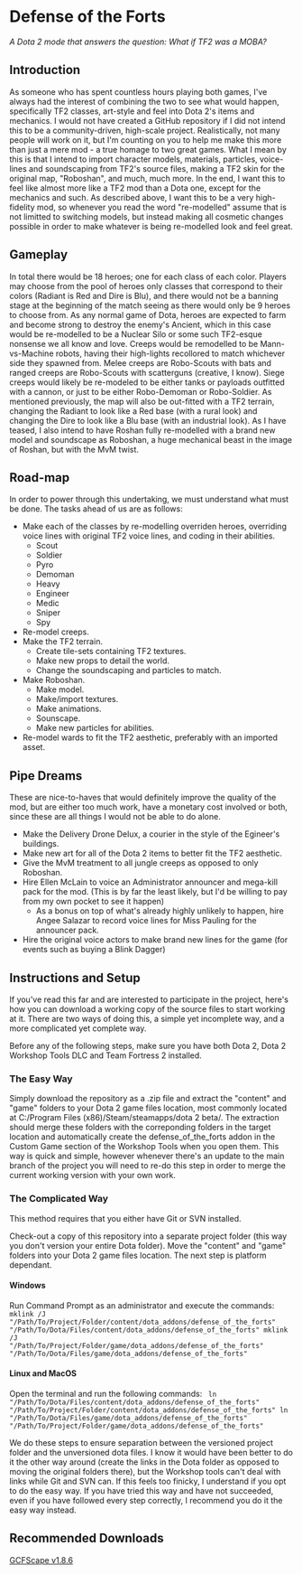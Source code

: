 # Defense of the Forts
*_A Dota 2 mode that answers the question: What if TF2 was a MOBA?_*

## Introduction
As someone who has spent countless hours playing both games, I've always had the interest of combining the two to see what would happen, specifically TF2 classes, art-style and feel into Dota 2's items and mechanics.
I would not have created a GitHub repository if I did not intend this to be a community-driven, high-scale project. Realistically, not many people will work on it, but I'm counting on you to help me make this more than just a mere mod - a true homage to two great games. What I mean by this is that I intend to import character models, materials, particles, voice-lines and soundscaping from TF2's source files, making a TF2 skin for the original map, "Roboshan", and much, much more. In the end, I want this to feel like almost more like a TF2 mod than a Dota one, except for the mechanics and such.
As described above, I want this to be a very high-fidelity mod, so whenever you read the word "re-modelled" assume that is not limitted to switching models, but instead making all cosmetic changes possible in order to make whatever is being re-modelled look and feel great.

## Gameplay
In total there would be 18 heroes; one for each class of each color. Players may choose from the pool of heroes only classes that correspond to their colors (Radiant is Red and Dire is Blu), and there would not be a banning stage at the beginning of the match seeing as there would only be 9 heroes to choose from.
As any normal game of Dota, heroes are expected to farm and become strong to destroy the enemy's Ancient, which in this case would be re-modelled to be a Nuclear Silo or some such TF2-esque nonsense we all know and love. Creeps would be remodelled to be Mann-vs-Machine robots, having their high-lights recollored to match whichever side they spawned from. Melee creeps are Robo-Scouts with bats and ranged creeps are Robo-Scouts with scatterguns (creative, I know). Siege creeps would likely be re-modeled to be either tanks or payloads outfitted with a cannon, or just to be either Robo-Demoman or Robo-Soldier.
As mentioned previously, the map will also be out-fitted with a TF2 terrain, changing the Radiant to look like a Red base (with a rural look) and changing the Dire to look like a Blu base (with an industrial look).
As I have teased, I also intend to have Roshan fully re-modelled with a brand new model and soundscape as Roboshan, a huge mechanical beast in the image of Roshan, but with the MvM twist.

## Road-map
In order to power through this undertaking, we must understand what must be done. The tasks ahead of us are as follows:
+ Make each of the classes by re-modelling overriden heroes, overriding voice lines with original TF2 voice lines, and coding in their abilities.
    + Scout
    + Soldier
    + Pyro
    + Demoman
    + Heavy
    + Engineer
    + Medic
    + Sniper
    + Spy
+ Re-model creeps.
+ Make the TF2 terrain.
    + Create tile-sets containing TF2 textures.
    + Make new props to detail the world.
    + Change the soundscaping and particles to match.
+ Make Roboshan.
    + Make model.
    + Make/import textures.
    + Make animations.
    + Sounscape.
    + Make new particles for abilities.
+ Re-model wards to fit the TF2 aesthetic, preferably with an imported asset.

## Pipe Dreams
These are nice-to-haves that would definitely improve the quality of the mod, but are either too much work, have a monetary cost involved or both, since these are all things I would not be able to do alone.
+ Make the Delivery Drone Delux, a courier in the style of the Egineer's buildings.
+ Make new art for all of the Dota 2 items to better fit the TF2 aesthetic.
+ Give the MvM treatment to all jungle creeps as opposed to only Roboshan.
+ Hire Ellen McLain to voice an Administrator announcer and mega-kill pack for the mod. (This is by far the least likely, but I'd be willing to pay from my own pocket to see it happen)
    + As a bonus on top of what's already highly unlikely to happen, hire Angee Salazar to record voice lines for Miss Pauling for the announcer pack.
+ Hire the original voice actors to make brand new lines for the game (for events such as buying a Blink Dagger)

## Instructions and Setup
If you've read this far and are interested to participate in the project, here's how you can download a working copy of the source files to start working at it.
There are two ways of doing this, a simple yet incomplete way, and a more complicated yet complete way.

Before any of the following steps, make sure you have both Dota 2, Dota 2 Workshop Tools DLC and Team Fortress 2 installed.

### The Easy Way
Simply download the repository as a .zip file and extract the "content" and "game" folders to your Dota 2 game files location, most commonly located at C:/Program Files (x86)/Steam/steamapps/dota 2 beta/. The extraction should merge these folders with the correponding folders in the target location and automatically create the defense_of_the_forts addon in the Custom Game section of the Workshop Tools when you open them.
This way is quick and simple, however whenever there's an update to the main branch of the project you will need to re-do this step in order to merge the current working version with your own work.

### The Complicated Way
This method requires that you either have Git or SVN installed.

Check-out a copy of this repository into a separate project folder (this way you don't version your entire Dota folder). Move the "content" and "game" folders into your Dota 2 game files location. The next step is platform dependant.

#### Windows
Run Command Prompt as an administrator and execute the commands:
<code>
    mklink /J "/Path/To/Project/Folder/content/dota_addons/defense_of_the_forts" "/Path/To/Dota/Files/content/dota_addons/defense_of_the_forts"
    mklink /J "/Path/To/Project/Folder/game/dota_addons/defense_of_the_forts" "/Path/To/Dota/Files/game/dota_addons/defense_of_the_forts"
</code>

#### Linux and MacOS
Open the terminal and run the following commands:
<code>
    ln "/Path/To/Dota/Files/content/dota_addons/defense_of_the_forts" "/Path/To/Project/Folder/content/dota_addons/defense_of_the_forts"
    ln "/Path/To/Dota/Files/game/dota_addons/defense_of_the_forts" "/Path/To/Project/Folder/game/dota_addons/defense_of_the_forts" 
</code>

We do these steps to ensure separation between the versioned project folder and the unversioned dota files. I know it would have been better to do it the other way around (create the links in the Dota folder as opposed to moving the original folders there), but the Workshop tools can't deal with links while Git and SVN can. If this feels too finicky, I understand if you opt to do the easy way. If you have tried this way and have not succeeded, even if you have followed every step correctly, I recommend you do it the easy way instead.

## Recommended Downloads

<a href="https://gamebanana.com/dl/468817">GCFScape v1.8.6</a>